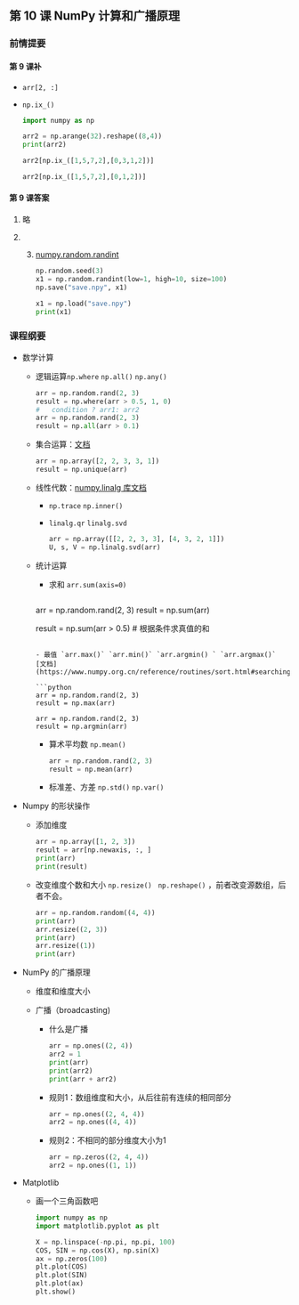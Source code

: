 ## 第 10 课 NumPy 计算和广播原理

### 前情提要

#### 第 9 课补

- `arr[2, :]`

- `np.ix_()`

    ```python
    import numpy as np

    arr2 = np.arange(32).reshape((8,4))
    print(arr2)

    arr2[np.ix_([1,5,7,2],[0,3,1,2])]

    arr2[np.ix_([1,5,7,2],[0,1,2])]
    ```

#### 第 9 课答案

1. 略

2. 3. [numpy.random.randint](https://numpy.org/doc/stable/reference/random/generated/numpy.random.randint.html)

       ```python
       np.random.seed(3)
       x1 = np.random.randint(low=1, high=10, size=100)
       np.save("save.npy", x1)
       
       x1 = np.load("save.npy")
       print(x1)
       ```
       
       


### 课程纲要

- 数学计算

  - 逻辑运算`np.where` `np.all()` `np.any()`

    ```python
    arr = np.random.rand(2, 3)
    result = np.where(arr > 0.5, 1, 0)
    #	condition ? arr1: arr2
    arr = np.random.rand(2, 3)
    result = np.all(arr > 0.1)
    ```

  - 集合运算：[文档](https://www.numpy.org.cn/reference/routines/set.html#%E6%93%8D%E4%BD%9C%E9%9B%86%E5%90%88-set-routines)

    ```python
    arr = np.array([2, 2, 3, 3, 1])
    result = np.unique(arr)
    ```

  - 线性代数：[numpy.linalg 库文档](https://www.numpy.org.cn/reference/routines/linalg.html#%E7%9F%A9%E9%98%B5%E5%92%8C%E5%90%91%E9%87%8F%E7%A7%AF)

    - `np.trace` `np.inner()` 

    - `linalg.qr` `linalg.svd`

      ```python
      arr = np.array([[2, 2, 3, 3], [4, 3, 2, 1]])
      U, s, V = np.linalg.svd(arr)
      ```

  - 统计运算

    - 求和 `arr.sum(axis=0)`

      ```python
    arr = np.random.rand(2, 3)
      result = np.sum(arr)
      
      result = np.sum(arr > 0.5)	#	根据条件求真值的和
      ```

    - 最值 `arr.max()` `arr.min()` `arr.argmin() ` `arr.argmax()` [文档](https://www.numpy.org.cn/reference/routines/sort.html#searching)

      ```python
    arr = np.random.rand(2, 3)
      result = np.max(arr)
      
      arr = np.random.rand(2, 3)
      result = np.argmin(arr)
      ```

    - 算术平均数 `np.mean()`
    
      ```python
      arr = np.random.rand(2, 3)
      result = np.mean(arr)
      ```
    
    - 标准差、方差 `np.std()` `np.var()`

- Numpy 的形状操作

  - 添加维度

    ```python
    arr = np.array([1, 2, 3])
    result = arr[np.newaxis, :, ]
    print(arr)
    print(result)
    ```

  - 改变维度个数和大小  `np.resize() ` `np.reshape()` ，前者改变源数组，后者不会。

    ```python
    arr = np.random.random((4, 4))
    print(arr)
    arr.resize((2, 3))
    print(arr)
    arr.resize((1))
    print(arr)
    ```

- NumPy 的广播原理

  - 维度和维度大小

  - 广播（broadcasting)

    - 什么是广播

      ```python
      arr = np.ones((2, 4))
      arr2 = 1
      print(arr)
      print(arr2)
      print(arr + arr2)
      ```

    - 规则1：数组维度和大小，从后往前有连续的相同部分

      ```python
      arr = np.ones((2, 4, 4))
      arr2 = np.ones((4, 4))
      ```

    - 规则2：不相同的部分维度大小为1

      ```python
      arr = np.zeros((2, 4, 4))
      arr2 = np.ones((1, 1))
      ```

- Matplotlib

  - 画一个三角函数吧

    ```python
    import numpy as np
    import matplotlib.pyplot as plt
    
    X = np.linspace(-np.pi, np.pi, 100)
    COS, SIN = np.cos(X), np.sin(X)
    ax = np.zeros(100)
    plt.plot(COS)
    plt.plot(SIN)
    plt.plot(ax)
    plt.show()
    
    ```

